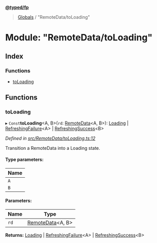 **[@typed/fp](../README.md)**

> [Globals](../globals.md) / "RemoteData/toLoading"

# Module: "RemoteData/toLoading"

## Index

### Functions

* [toLoading](_remotedata_toloading_.md#toloading)

## Functions

### toLoading

▸ `Const`**toLoading**\<A, B>(`rd`: [RemoteData](_remotedata_remotedata_.md#remotedata)\<A, B>): [Loading](../enums/_remotedata_enums_.remotedatastatus.md#loading) \| [RefreshingFailure](_remotedata_refreshingfailure_.refreshingfailure.md)\<A> \| [RefreshingSuccess](_remotedata_refreshingsuccess_.refreshingsuccess.md)\<B>

*Defined in [src/RemoteData/toLoading.ts:12](https://github.com/TylorS/typed-fp/blob/41076ce/src/RemoteData/toLoading.ts#L12)*

Transition a RemoteData into a Loading state.

#### Type parameters:

Name |
------ |
`A` |
`B` |

#### Parameters:

Name | Type |
------ | ------ |
`rd` | [RemoteData](_remotedata_remotedata_.md#remotedata)\<A, B> |

**Returns:** [Loading](../enums/_remotedata_enums_.remotedatastatus.md#loading) \| [RefreshingFailure](_remotedata_refreshingfailure_.refreshingfailure.md)\<A> \| [RefreshingSuccess](_remotedata_refreshingsuccess_.refreshingsuccess.md)\<B>
